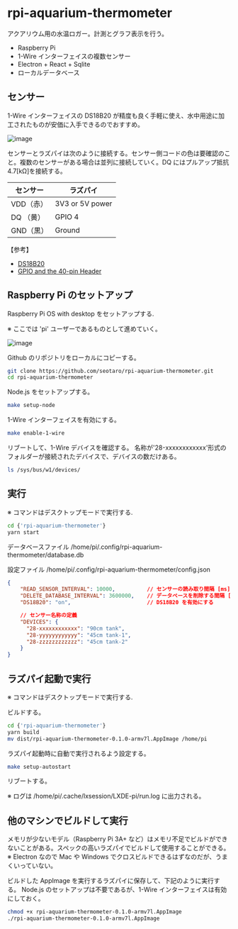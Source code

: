 # rpi-aquarium-thermometer

アクアリウム用の水温ロガー。計測とグラフ表示を行う。

- Raspberry Pi
- 1-Wire インターフェイスの複数センサー
- Electron + React + Sqlite
- ローカルデータベース

## センサー

1-Wire インターフェイスの DS18B20 が精度も良く手軽に使え、水中用途に加工されたものが安価に入手できるのでおすすめ。

![image](https://github.com/seotaro/rpi-aquarium-thermometer/assets/46148606/6b31e91b-24c5-42be-8f83-0be1be4eddaf)

センサーとラズパイは次のように接続する。センサー側コードの色は要確認のこと。複数のセンサーがある場合は並列に接続していく。DQ にはプルアップ抵抗 4.7[kΩ]を接続する。

| センサー  |    ラズパイ     |
| --------- | --------------- |
| VDD（赤） | 3V3 or 5V power |
| DQ （黄） | GPIO 4          |
| GND（黒） | Ground          |

【参考】

- [DS18B20](https://github.com/seotaro/rpi-aquarium-thermometer/files/12840952/2812.pdf)
- [GPIO and the 40-pin Header](https://www.raspberrypi.com/documentation/computers/raspberry-pi.html)

## Raspberry Pi のセットアップ

Raspberry Pi OS with desktop をセットアップする.

※ ここでは 'pi' ユーザーであるものとして進めていく。

![image](https://github.com/seotaro/rpi-aquarium-thermometer/assets/46148606/8dcb66fd-17d6-46c5-b309-436bd1638f3c)

Github のリポジトリをローカルにコピーする。

```bash
git clone https://github.com/seotaro/rpi-aquarium-thermometer.git
cd rpi-aquarium-thermometer
```

Node.js をセットアップする。

```bash
make setup-node
```

1-Wire インターフェイスを有効にする。

```bash
make enable-1-wire
```

リブートして、1-Wire デバイスを確認する。
名称が'28-xxxxxxxxxxxx'形式のフォルダーが接続されたデバイスで、デバイスの数だけある。

```bash
ls /sys/bus/w1/devices/
```

## 実行

※ コマンドはデスクトップモードで実行する.

```bash
cd {'rpi-aquarium-thermometer'}
yarn start
```

データベースファイル
/home/pi/.config/rpi-aquarium-thermometer/database.db

設定ファイル
/home/pi/.config/rpi-aquarium-thermometer/config.json

```json
{
    "READ_SENSOR_INTERVAL": 10000,          // センサーの読み取り間隔 [ms]
    "DELETE_DATABASE_INTERVAL": 3600000,    // データベースを削除する間隔 [ms]
    "DS18B20": "on",                        // DS18B20 を有効にする

    // センサー名称の定義
    "DEVICES": {
      "28-xxxxxxxxxxxx": "90cm tank",
      "28-yyyyyyyyyyyy": "45cm tank-1",
      "28-zzzzzzzzzzzz": "45cm tank-2"
    }
}
```

## ラズパイ起動で実行

※ コマンドはデスクトップモードで実行する.

ビルドする。

```bash
cd {'rpi-aquarium-thermometer'}
yarn build
mv dist/rpi-aquarium-thermometer-0.1.0-armv7l.AppImage /home/pi
```

ラズパイ起動時に自動で実行されるよう設定する。

```bash
make setup-autostart
```

リブートする。

※ ログは /home/pi/.cache/lxsession/LXDE-pi/run.log に出力される。

## 他のマシンでビルドして実行

メモリが少ないモデル（Raspberry Pi 3A+ など）はメモリ不足でビルドができないことがある。スペックの高いラズパイでビルドして使用することができる。※ Electron なので Mac や Windows でクロスビルドできるはずなのだが、うまくいっていない。

ビルドした AppImage を実行するラズパイに保存して、下記のように実行する。
Node.js のセットアップは不要であるが、1-Wire インターフェイスは有効にしておく。

```bash
chmod +x rpi-aquarium-thermometer-0.1.0-armv7l.AppImage
./rpi-aquarium-thermometer-0.1.0-armv7l.AppImage
```
